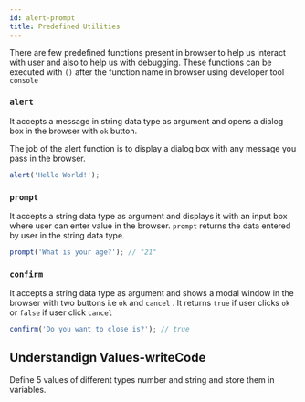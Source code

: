 ```yaml
---
id: alert-prompt
title: Predefined Utilities
---
```


There are few predefined functions present in browser to help us interact with user and also to help us with debugging. These functions can be executed with `()` after the function name in browser using developer tool `console`

### `alert`

It accepts a message in string data type as argument and opens a dialog box in the browser with `ok` button.

The job of the alert function is to display a dialog box with any message you pass in the browser.

```js
alert('Hello World!');
```

### `prompt`

It accepts a string data type as argument and displays it with an input box where user can enter value in the browser. `prompt` returns the data entered by user in the string data type.

```js
prompt('What is your age?'); // "21"
```

### `confirm`

It accepts a string data type as argument and shows a modal window in the browser with two buttons i.e `ok` and `cancel` . It returns `true` if user clicks `ok` or `false` if user click `cancel`

```js
confirm('Do you want to close is?'); // true
```

## Understandign Values-writeCode

Define 5 values of different types number and string and store them in variables.
